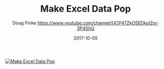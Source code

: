 ﻿---
title: Make Excel Data Pop
date: 2017-10-05
tags: Demo, English, Playlist, Doug Finke's Excel module
author: Doug Finke https://www.youtube.com/channel/UCP47ZkO5EDkoI2sr-3P4ShQ
---

[![Make Excel Data Pop](https://i4.ytimg.com/vi/gQaYI5hxqM4/hqdefault.jpg "Make Excel Data Pop")](https://www.youtube.com/watch?v=gQaYI5hxqM4)


